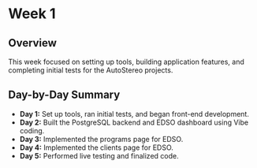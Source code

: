 # Week 1

## Overview
This week focused on setting up tools, building application features, and completing initial tests for the AutoStereo projects.

## Day-by-Day Summary
- **Day 1:** Set up tools, ran initial tests, and began front-end development.
- **Day 2:** Built the PostgreSQL backend and EDSO dashboard using Vibe coding.
- **Day 3:** Implemented the programs page for EDSO.
- **Day 4:** Implemented the clients page for EDSO.
- **Day 5:** Performed live testing and finalized code.
